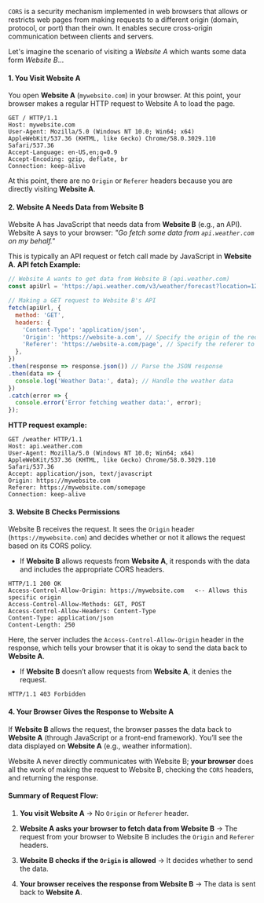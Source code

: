 
`CORS` is a security mechanism implemented in web browsers that allows or restricts web pages from making requests to a different origin (domain, protocol, or port) than their own. It enables secure cross-origin communication between clients and servers.

Let's imagine the scenario of visiting a *Website A* which wants some data form *Website B*...

#### **1. You Visit Website A**

You open **Website A** (`mywebsite.com`) in your browser. At this point, your browser makes a regular HTTP request to Website A to load the page.
```http
GET / HTTP/1.1
Host: mywebsite.com
User-Agent: Mozilla/5.0 (Windows NT 10.0; Win64; x64) AppleWebKit/537.36 (KHTML, like Gecko) Chrome/58.0.3029.110 Safari/537.36
Accept-Language: en-US,en;q=0.9
Accept-Encoding: gzip, deflate, br
Connection: keep-alive
```
At this point, there are no `Origin` or `Referer` headers because you are directly visiting **Website A**.

#### **2. Website A Needs Data from Website B**
Website A has JavaScript that needs data from **Website B** (e.g., an API). Website A says to your browser: _"Go fetch some data from `api.weather.com` on my behalf."_

This is typically an API request or fetch call made by JavaScript in **Website A**.
**API fetch Example:**
```js
// Website A wants to get data from Website B (api.weather.com)
const apiUrl = 'https://api.weather.com/v3/weather/forecast?location=12345';

// Making a GET request to Website B's API
fetch(apiUrl, {
  method: 'GET',
  headers: {
    'Content-Type': 'application/json',
    'Origin': 'https://website-a.com', // Specify the origin of the request
    'Referer': 'https://website-a.com/page', // Specify the referer to show where the request is coming from
  },
})
.then(response => response.json()) // Parse the JSON response
.then(data => {
  console.log('Weather Data:', data); // Handle the weather data
})
.catch(error => {
  console.error('Error fetching weather data:', error);
});
```

**HTTP request example:**
```http
GET /weather HTTP/1.1
Host: api.weather.com
User-Agent: Mozilla/5.0 (Windows NT 10.0; Win64; x64) AppleWebKit/537.36 (KHTML, like Gecko) Chrome/58.0.3029.110 Safari/537.36
Accept: application/json, text/javascript
Origin: https://mywebsite.com
Referer: https://mywebsite.com/somepage
Connection: keep-alive
```

#### **3. Website B Checks Permissions**

Website B receives the request. It sees the `Origin` header (`https://mywebsite.com`) and decides whether or not it allows the request based on its CORS policy.

- If **Website B** allows requests from **Website A**, it responds with the data and includes the appropriate CORS headers.
```http
HTTP/1.1 200 OK
Access-Control-Allow-Origin: https://mywebsite.com   <-- Allows this specific origin
Access-Control-Allow-Methods: GET, POST
Access-Control-Allow-Headers: Content-Type
Content-Type: application/json
Content-Length: 250
```
Here, the server includes the `Access-Control-Allow-Origin` header in the response, which tells your browser that it is okay to send the data back to **Website A**.

- If **Website B** doesn’t allow requests from **Website A**, it denies the request.
```http
HTTP/1.1 403 Forbidden
```

#### **4. Your Browser Gives the Response to Website A**

If **Website B** allows the request, the browser passes the data back to **Website A** (through JavaScript or a front-end framework). You’ll see the data displayed on **Website A** (e.g., weather information).

Website A never directly communicates with Website B; **your browser** does all the work of making the request to Website B, checking the `CORS` headers, and returning the response.

#### **Summary of Request Flow:**

1. **You visit Website A** → No `Origin` or `Referer` header.

2. **Website A asks your browser to fetch data from Website B** → The request from your browser to Website B includes the `Origin` and `Referer` headers.

3. **Website B checks if the `Origin` is allowed** → It decides whether to send the data.

4. **Your browser receives the response from Website B** → The data is sent back to **Website A**.
